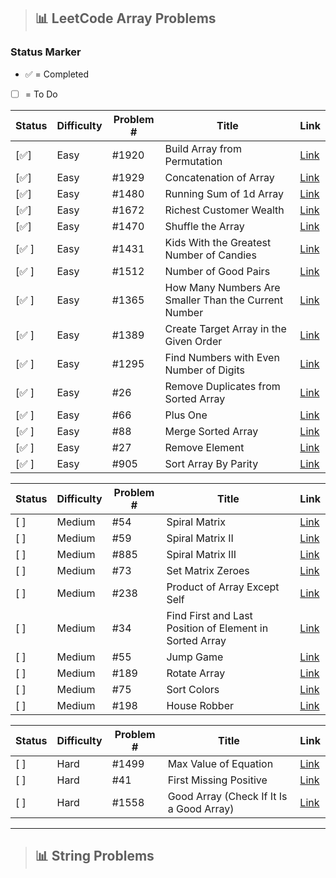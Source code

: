 > ## 📊 LeetCode Array Problems

### Status Marker
- ✅ = Completed
- [ ] = To Do

| Status | Difficulty | Problem # | Title | Link |
|--------|------------|-----------|-------|------|
| [✅]    | Easy       | #1920     | Build Array from Permutation | [Link](https://leetcode.com/problems/build-array-from-permutation/) |
| [✅]    | Easy       | #1929     | Concatenation of Array | [Link](https://leetcode.com/problems/concatenation-of-array/) |
| [✅]    | Easy       | #1480     | Running Sum of 1d Array | [Link](https://leetcode.com/problems/running-sum-of-1d-array/) |
| [✅]    | Easy       | #1672     | Richest Customer Wealth | [Link](https://leetcode.com/problems/richest-customer-wealth/) |
| [✅]    | Easy       | #1470     | Shuffle the Array | [Link](https://leetcode.com/problems/shuffle-the-array/) |
| [✅ ]    | Easy       | #1431     | Kids With the Greatest Number of Candies | [Link](https://leetcode.com/problems/kids-with-the-greatest-number-of-candies/) |
| [✅ ]    | Easy       | #1512     | Number of Good Pairs | [Link](https://leetcode.com/problems/number-of-good-pairs/) |
| [✅ ]    | Easy       | #1365     | How Many Numbers Are Smaller Than the Current Number | [Link](https://leetcode.com/problems/how-many-numbers-are-smaller-than-the-current-number/) |
| [✅ ]    | Easy       | #1389     | Create Target Array in the Given Order | [Link](https://leetcode.com/problems/create-target-array-in-the-given-order/) |
| [✅ ]    | Easy       | #1295     | Find Numbers with Even Number of Digits | [Link](https://leetcode.com/problems/find-numbers-with-even-number-of-digits/) |
| [✅ ]    | Easy       | #26       | Remove Duplicates from Sorted Array | [Link](https://leetcode.com/problems/remove-duplicates-from-sorted-array/) |
| [✅ ]    | Easy       | #66       | Plus One | [Link](https://leetcode.com/problems/plus-one/) |
| [✅ ]    | Easy       | #88       | Merge Sorted Array | [Link](https://leetcode.com/problems/merge-sorted-array/) |
| [✅ ]    | Easy       | #27       | Remove Element | [Link](https://leetcode.com/problems/remove-element/) |
| [✅ ]    | Easy       | #905      | Sort Array By Parity | [Link](https://leetcode.com/problems/sort-array-by-parity/) |

| Status | Difficulty | Problem # | Title | Link |
|--------|------------|-----------|-------|------|
| [ ]    | Medium     | #54       | Spiral Matrix | [Link](https://leetcode.com/problems/spiral-matrix/) |
| [ ]    | Medium     | #59       | Spiral Matrix II | [Link](https://leetcode.com/problems/spiral-matrix-ii/) |
| [ ]    | Medium     | #885      | Spiral Matrix III | [Link](https://leetcode.com/problems/spiral-matrix-iii/) |
| [ ]    | Medium     | #73       | Set Matrix Zeroes | [Link](https://leetcode.com/problems/set-matrix-zeroes/) |
| [ ]    | Medium     | #238      | Product of Array Except Self | [Link](https://leetcode.com/problems/product-of-array-except-self/) |
| [ ]    | Medium     | #34       | Find First and Last Position of Element in Sorted Array | [Link](https://leetcode.com/problems/find-first-and-last-position-of-element-in-sorted-array/) |
| [ ]    | Medium     | #55       | Jump Game | [Link](https://leetcode.com/problems/jump-game/) |
| [ ]    | Medium     | #189      | Rotate Array | [Link](https://leetcode.com/problems/rotate-array/) |
| [ ]    | Medium     | #75       | Sort Colors | [Link](https://leetcode.com/problems/sort-colors/) |
| [ ]    | Medium     | #198      | House Robber | [Link](https://leetcode.com/problems/house-robber/) |

| Status | Difficulty | Problem # | Title | Link |
|--------|------------|-----------|-------|------|
| [ ]    | Hard       | #1499     | Max Value of Equation | [Link](https://leetcode.com/problems/max-value-of-equation/) |
| [ ]    | Hard       | #41       | First Missing Positive | [Link](https://leetcode.com/problems/first-missing-positive/) |
| [ ]    | Hard       | #1558     | Good Array (Check If It Is a Good Array) | [Link](https://leetcode.com/problems/check-if-it-is-a-good-array/) |

---
> ## 📊 String Problems
